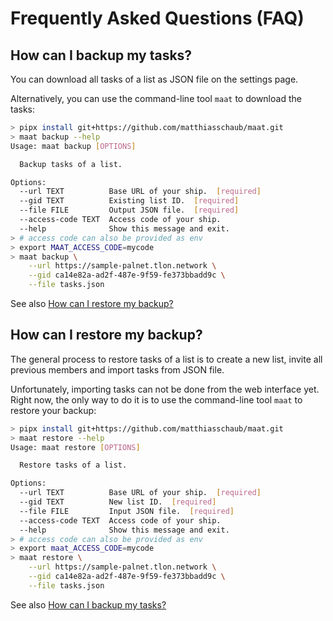 # Frequently Asked Questions (FAQ)

## How can I backup my tasks?

You can download all tasks of a list as JSON file on the settings page.

Alternatively, you can use the command-line tool `maat` to download the
tasks:

```bash
> pipx install git+https://github.com/matthiasschaub/maat.git
> maat backup --help 
Usage: maat backup [OPTIONS]

  Backup tasks of a list.

Options:
  --url TEXT          Base URL of your ship.  [required]
  --gid TEXT          Existing list ID.  [required]
  --file FILE         Output JSON file.  [required]
  --access-code TEXT  Access code of your ship.
  --help              Show this message and exit.
> # access code can also be provided as env
> export MAAT_ACCESS_CODE=mycode
> maat backup \
    --url https://sample-palnet.tlon.network \
    --gid ca14e82a-ad2f-487e-9f59-fe373bbadd9c \
    --file tasks.json
```

See also [How can I restore my backup?](#how-can-i-restore-my-backup)

## How can I restore my backup?

The general process to restore tasks of a list is to create a new list,
invite all previous members and import tasks from JSON file.

Unfortunately, importing tasks can not be done from the web interface yet.
Right now, the only way to do it is to use the command-line tool `maat` to
restore your backup:

```bash
> pipx install git+https://github.com/matthiasschaub/maat.git
> maat restore --help
Usage: maat restore [OPTIONS]

  Restore tasks of a list.

Options:
  --url TEXT          Base URL of your ship.  [required]
  --gid TEXT          New list ID.  [required]
  --file FILE         Input JSON file.  [required]
  --access-code TEXT  Access code of your ship.
  --help              Show this message and exit.
> # access code can also be provided as env
> export maat_ACCESS_CODE=mycode
> maat restore \
    --url https://sample-palnet.tlon.network \
    --gid ca14e82a-ad2f-487e-9f59-fe373bbadd9c \
    --file tasks.json
```

See also [How can I backup my tasks?](#how-can-i-backup-my-tasks)
